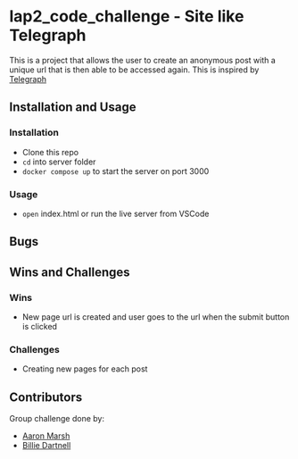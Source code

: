 # lap2_code_challenge - Site like Telegraph
This is a project that allows the user to create an anonymous post with a unique url that is then able to be accessed again.
This is inspired by [Telegraph](https://telegra.ph/)

## Installation and Usage

### Installation
- Clone this repo
- `cd` into server folder
- `docker compose up` to start the server on port 3000

### Usage
- `open` index.html or run the live server from VSCode

## Bugs


## Wins and Challenges

### Wins
- New page url is created and user goes to the url when the submit button is clicked

### Challenges
- Creating new pages for each post

## Contributors

Group challenge done by: 


- <a href="https://github.com/Aaron-Marsh">Aaron Marsh</a>
- <a href="https://github.com/dartbill">Billie Dartnell</a>
